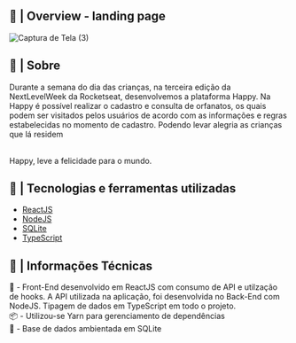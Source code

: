 <h2> 🔎 | Overview - landing page </h2>

![Captura de Tela (3)](https://user-images.githubusercontent.com/61589484/96352347-d89a5b00-1098-11eb-8454-48c44553a976.png)

<h2> 📜 | Sobre </h2>
Durante a semana do dia das crianças, na terceira edição da NextLevelWeek da Rocketseat, desenvolvemos a plataforma Happy.
Na Happy é possível realizar o cadastro e consulta de orfanatos, os quais podem ser visitados pelos usuários de acordo com as informações e regras estabelecidas no momento de cadastro. Podendo levar alegria as crianças que lá residem </br></br>

Happy, leve a felicidade para o mundo.


<h2> 🔧 | Tecnologias e ferramentas utilizadas </h2>
<ul>
<li><a href = "https://pt-br.reactjs.org/">ReactJS<a></li>
<li><a href = "https://nodejs.org/en/">NodeJS<a></li>
<li><a href = "https://www.sqlite.org/index.html">SQLite<a></li>
<li><a href = "https://www.typescriptlang.org/">TypeScript<a></li>
</ul>

<h2> 📂 | Informações Técnicas </h2>
🧱 - Front-End desenvolvido em ReactJS com consumo de API e utilzação de hooks. A API utilizada na aplicação, foi desenvolvida no Back-End com NodeJS. Tipagem de dados em TypeScript em todo o projeto. </br>
📦 - Utilizou-se Yarn para gerenciamento de dependências </br>
💾 - Base de dados ambientada em SQLite </br>
